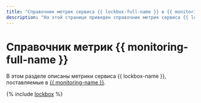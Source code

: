 ```yaml
---
title: "Справочник метрик сервиса {{ lockbox-full-name }} в {{ monitoring-full-name }}"
description: "На этой странице приведен справочник метрик сервиса {{ lockbox-name }}, поставляемых в {{ monitoring-full-name }}."
---
```


# Справочник метрик {{ monitoring-full-name }}

В этом разделе описаны метрики сервиса {{ lockbox-name }}, поставляемые в [{{ monitoring-name }}](../monitoring/).

{% include [lockbox](../_includes/monitoring/metrics-ref/lockbox.md) %}